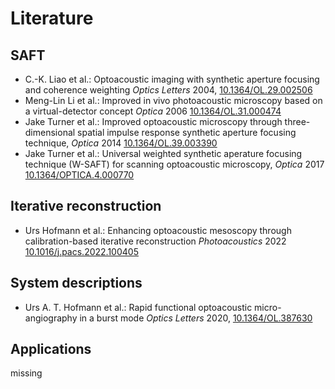 # Literature

## SAFT

- C.-K. Liao et al.:  Optoacoustic imaging with synthetic aperture focusing and coherence weighting *Optics Letters* 2004, [10.1364/OL.29.002506][liao2004]
- Meng-Lin Li et al.: Improved in vivo photoacoustic microscopy based on a virtual-detector concept *Optica* 2006 [10.1364/OL.31.000474][li2006]
- Jake Turner et al.:  Improved optoacoustic microscopy through three-dimensional spatial impulse response synthetic aperture focusing technique, *Optica* 2014 [10.1364/OL.39.003390][turner2014]
- Jake Turner et al.: Universal weighted synthetic aperature focusing technique (W-SAFT) for scanning optoacoustic microscopy, *Optica* 2017 [10.1364/OPTICA.4.000770][turner2017]

## Iterative reconstruction

- Urs Hofmann et al.: Enhancing optoacoustic mesoscopy through calibration-based iterative reconstruction *Photoacoustics* 2022 [10.1016/j.pacs.2022.100405][hofmann2022]

## System descriptions

- Urs A. T. Hofmann et al.: Rapid functional optoacoustic micro-angiography in a burst mode *Optics Letters* 2020, [10.1364/OL.387630][hofmann2020]

## Applications

missing

[liao2004]: https://doi.org/10.1364/OL.29.002506
[li2006]: https://doi.org/10.1364/OL.31.000474
[turner2014]: https://doi.org/10.1364/OL.39.003390
[turner2017]: https://doi.org/10.1364/OPTICA.4.000770
[hofmann2020]: https://doi.org/10.1364/OL.387630
[hofmann2022]: https://doi.org/10.1016/j.pacs.2022.100405
